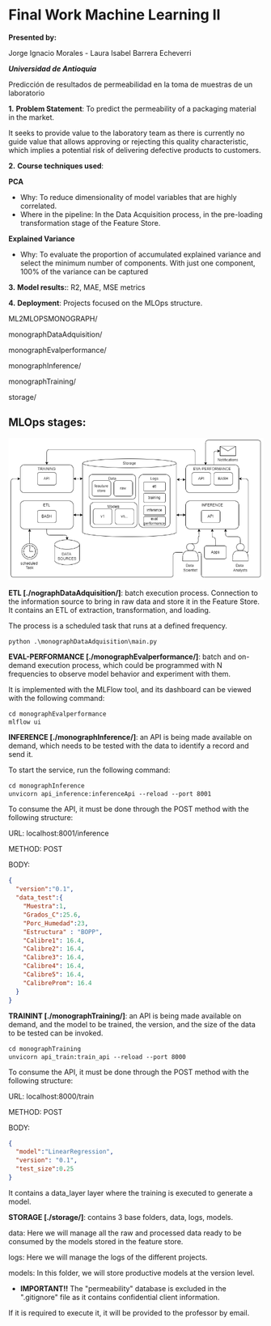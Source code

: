# Final Work Machine Learning II 

**Presented by:**

  Jorge Ignacio Morales - Laura Isabel Barrera Echeverri
  
  ***Universidad de Antioquia***

Predicción de resultados de permeabilidad en la toma de muestras de un laboratorio

**1.** **Problem Statement**: To predict the permeability of a packaging material in the market.

It seeks to provide value to the laboratory team as there is currently no guide value that allows approving or rejecting this quality characteristic, which implies a potential risk of delivering defective products to customers.

**2.** **Course techniques used**: 

**PCA**

- Why: To reduce dimensionality of model variables that are highly correlated.
- Where in the pipeline: In the Data Acquisition process, in the pre-loading transformation stage of the Feature Store.

**Explained Variance**

- Why: To evaluate the proportion of accumulated explained variance and select the minimum number of components. With just one component, 100% of the variance can be captured

**3.** **Model results:**: R2, MAE, MSE metrics

**4.** **Deployment**: Projects focused on the MLOps structure.


ML2MLOPSMONOGRAPH/

  monographDataAdquisition/

  monographEvalperformance/

  monographInference/

  monographTraining/

  storage/




## MLOps stages:

![](MLOPS-Propouse.png)


**ETL [./nographDataAdquisition/]**: batch execution process. Connection to the information source to bring in raw data and store it in the Feature Store. It contains an ETL of extraction, transformation, and loading.

The process is a scheduled task that runs at a defined frequency.

```linux
python .\monographDataAdquisition\main.py
```


**EVAL-PERFORMANCE [./monographEvalperformance/]**: batch and on-demand execution process, which could be programmed with N frequencies to observe model behavior and experiment with them.

It is implemented with the MLFlow tool, and its dashboard can be viewed with the following command:

```linux
cd monographEvalperformance
mlflow ui
```

**INFERENCE [./monographInference/]**: an API is being made available on demand, which needs to be tested with the data to identify a record and send it.

To start the service, run the following command:
```linux
cd monographInference
unvicorn api_inference:inferenceApi --reload --port 8001
```

To consume the API, it must be done through the POST method with the following structure:

URL: localhost:8001/inference

METHOD: POST

BODY:

```JSON
{
  "version":"0.1",
  "data_test":{
    "Muestra":1,
    "Grados_C":25.6,
    "Porc_Humedad":23,
    "Estructura" : "BOPP",
    "Calibre1": 16.4,
    "Calibre2": 16.4,
    "Calibre3": 16.4,
    "Calibre4": 16.4,
    "Calibre5": 16.4,
    "CalibreProm": 16.4
  }
}
```

**TRAININT [./monographTraining/]**: an API is being made available on demand, and the model to be trained, the version, and the size of the data to be tested can be invoked.

```linux
cd monographTraining
unvicorn api_train:train_api --reload --port 8000
```

To consume the API, it must be done through the POST method with the following structure:

URL: localhost:8000/train

METHOD: POST

BODY:

```JSON
{
  "model":"LinearRegression",
  "version": "0.1",
  "test_size":0.25
}
```

It contains a data_layer layer where the training is executed to generate a model.


**STORAGE [./storage/]**: contains 3 base folders, data, logs, models.

data: Here we will manage all the raw and processed data ready to be consumed by the models stored in the feature store.

logs: Here we will manage the logs of the different projects.

models: In this folder, we will store productive models at the version level.


- **IMPORTANT!!** The "permeability" database is excluded in the ".gitignore" file as it contains confidential client information.

If it is required to execute it, it will be provided to the professor by email.

